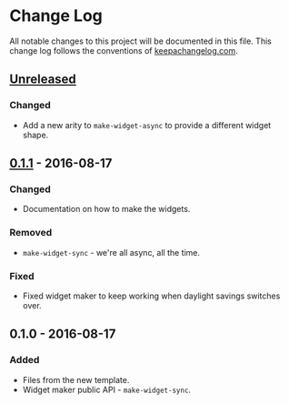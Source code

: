 # Change Log
All notable changes to this project will be documented in this file. This change log follows the conventions of [keepachangelog.com](http://keepachangelog.com/).

## [Unreleased]
### Changed
- Add a new arity to `make-widget-async` to provide a different widget shape.

## [0.1.1] - 2016-08-17
### Changed
- Documentation on how to make the widgets.

### Removed
- `make-widget-sync` - we're all async, all the time.

### Fixed
- Fixed widget maker to keep working when daylight savings switches over.

## 0.1.0 - 2016-08-17
### Added
- Files from the new template.
- Widget maker public API - `make-widget-sync`.

[Unreleased]: https://github.com/your-name/www.ohucode.com/compare/0.1.1...HEAD
[0.1.1]: https://github.com/your-name/www.ohucode.com/compare/0.1.0...0.1.1
